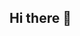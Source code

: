 ## Hi there 👋

<!--
**Kris-Kross7799/Kris-Kross7799** is a ✨ _special_ ✨ repository because its `README.md` (this file) appears on your GitHub profile.

